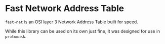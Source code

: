 # Fast Network Address Table

`fast-nat` is an OSI layer 3 Network Address Table built for speed.

While this library can be used on its own just fine, it was designed for use in `protomask`.
